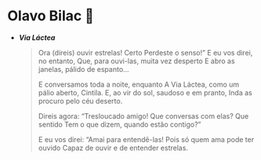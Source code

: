 #  Olavo Bilac :book:



- **_Via Láctea_**

  > Ora (direis) ouvir estrelas! Certo
  >  Perdeste o senso!” E eu vos direi, no entanto,
  >  Que, para ouvi-las, muita vez desperto
  >  E abro as janelas, pálido de espanto…
  >
  > E conversamos toda a noite, enquanto
  >  A Via Láctea, como um pálio aberto,
  >  Cintila. E, ao vir do sol, saudoso e em pranto,
  >  Inda as procuro pelo céu deserto.
  >
  > Direis agora: “Tresloucado amigo!
  >  Que conversas com elas? Que sentido
  >  Tem o que dizem, quando estão contigo?”
  >
  > E eu vos direi: “Amai para entendê-las!
  >  Pois só quem ama pode ter ouvido
  >  Capaz de ouvir e de entender estrelas.